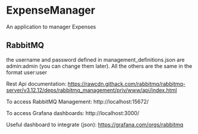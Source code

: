 # ExpenseManager
An application to manager Expenses

## RabbitMQ
the username and password defined in management_definitions.json are admin:admin (you can change them later). All the others are the same in the format user:user

Rest Api documentation: https://rawcdn.githack.com/rabbitmq/rabbitmq-server/v3.12.12/deps/rabbitmq_management/priv/www/api/index.html

To access RabbitMQ Management: http://localhost:15672/

To access Grafana dashboards: http://localhost:3000/

Useful dashboard to integrate (json): https://grafana.com/orgs/rabbitmq
